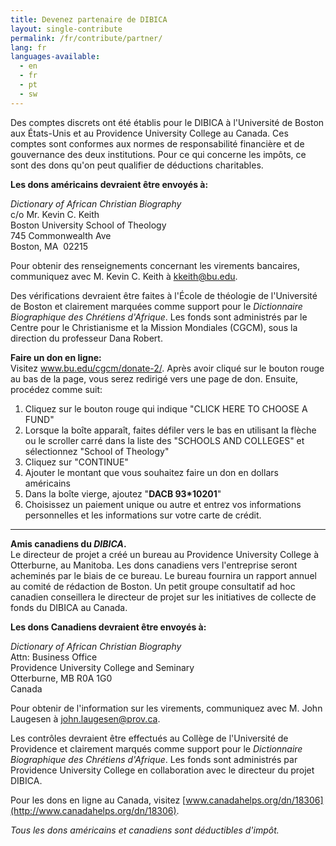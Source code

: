 ```yaml
---
title: Devenez partenaire de DIBICA
layout: single-contribute
permalink: /fr/contribute/partner/
lang: fr
languages-available:                         
  - en
  - fr
  - pt
  - sw
---
```

Des comptes discrets ont été établis pour le DIBICA à l'Université de Boston aux États-Unis et au Providence University College au Canada. Ces comptes sont conformes aux normes de responsabilité financière et de gouvernance des deux institutions. Pour ce qui concerne les impôts, ce sont des dons qu'on peut qualifier de déductions charitables.


**Les dons américains devraient être envoyés à:**

_Dictionary of African Christian Biography_  
c/o Mr. Kevin C. Keith  
Boston University School of Theology  
745 Commonwealth Ave  
Boston, MA  02215

Pour obtenir des renseignements concernant les virements bancaires, communiquez avec M. Kevin C. Keith à [kkeith@bu.edu](mailto:kkeith@bu.edu).

Des vérifications devraient être faites à l'École de théologie de l'Université de Boston et clairement marquées comme support pour le _Dictionnaire Biographique des Chrétiens d'Afrique_. Les fonds sont administrés par le Centre pour le Christianisme et la Mission Mondiales (CGCM), sous la direction du professeur Dana Robert.


**Faire un don en ligne:**  
Visitez www.bu.edu/cgcm/donate-2/. Après avoir cliqué sur le bouton rouge au bas de la page, vous serez redirigé vers une page de don. Ensuite, procédez comme suit:

1) Cliquez sur le bouton rouge qui indique "CLICK HERE TO CHOOSE A FUND"
2) Lorsque la boîte apparaît, faites défiler vers le bas en utilisant la flèche ou le scroller carré dans la liste des "SCHOOLS AND COLLEGES" et sélectionnez "School of Theology"
3) Cliquez sur "CONTINUE"
4) Ajouter le montant que vous souhaitez faire un don en dollars américains
5) Dans la boîte vierge, ajoutez "**DACB 93*10201**"
6) Choisissez un paiement unique ou autre et entrez vos informations personnelles et les informations sur votre carte de crédit.

***

**Amis canadiens du _DIBICA_.**  
Le directeur de projet a créé un bureau au Providence University College à Otterburne, au Manitoba. Les dons canadiens vers l'entreprise seront acheminés par le biais de ce bureau. Le bureau fournira un rapport annuel au comité de rédaction de Boston. Un petit groupe consultatif ad hoc canadien conseillera le directeur de projet sur les initiatives de collecte de fonds du DIBICA au Canada.

**Les dons Canadiens devraient être envoyés à:**

_Dictionary of African Christian Biography_  
Attn: Business Office  
Providence University College and Seminary  
Otterburne, MB R0A 1G0  
Canada

Pour obtenir de l'information sur les virements, communiquez avec M. John Laugesen à
 [john.laugesen@prov.ca](mailto:john.laugesen@prov.ca).  


 Les contrôles devraient être effectués au Collège de l'Université de Providence et clairement marqués comme support pour le _Dictionnaire Biographique des Chrétiens d'Afrique_. Les fonds sont administrés par Providence University College en collaboration avec le directeur du projet DIBICA.


 Pour les dons en ligne au Canada, visitez  [www.canadahelps.org/dn/18306](http://www.canadahelps.org/dn/18306).  

_Tous les dons américains et canadiens sont déductibles d'impôt._
